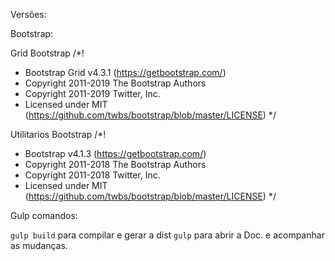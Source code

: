 
Versões:

Bootstrap:

Grid Bootstrap
/*!
 * Bootstrap Grid v4.3.1 (https://getbootstrap.com/)
 * Copyright 2011-2019 The Bootstrap Authors
 * Copyright 2011-2019 Twitter, Inc.
 * Licensed under MIT (https://github.com/twbs/bootstrap/blob/master/LICENSE)
 */

Utilitarios Bootstrap
 /*!
 * Bootstrap v4.1.3 (https://getbootstrap.com/)
 * Copyright 2011-2018 The Bootstrap Authors
 * Copyright 2011-2018 Twitter, Inc.
 * Licensed under MIT (https://github.com/twbs/bootstrap/blob/master/LICENSE)
 */


 Gulp comandos:

  `gulp build` para compilar e gerar a dist
  `gulp` para abrir a Doc. e acompanhar as mudanças.